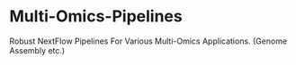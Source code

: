 # Multi-Omics-Pipelines
Robust NextFlow Pipelines For Various Multi-Omics Applications. (Genome Assembly etc.)
